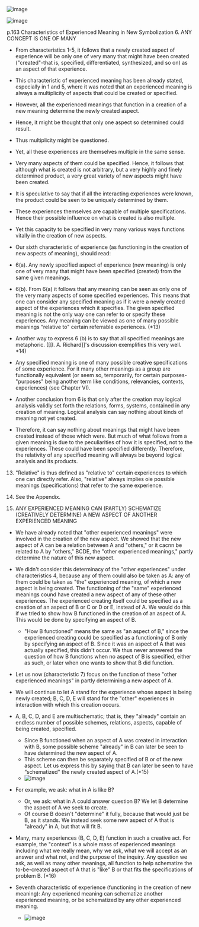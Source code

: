 
![image](https://gyazo.com/56741d6d0c215057e4a493984b0c0bb8/thumb/1000)

![image](https://gyazo.com/0626eb0bff228f136c625a25b5dd98be/thumb/1000)

p.163
Characteristics of Experienced Meaning in New Symbolization
6. ANY CONCEPT IS ONE OF MANY
- From characteristics 1-5, it follows that a newly created aspect of experience will be only one of very many that might have been created ("created"-that is, specified, differentiated, synthesized, and so on) as an aspect of that experience.
- This characteristic of experienced meaning has been already stated, especially in 1 and 5, where it was noted that an experienced meaning is always a multiplicity of aspects that could be created or specified.
- However, all the experienced meanings that function in a creation of a new meaning determine the newly created aspect.
- Hence, it might be thought that only one aspect so determined could result.
- Thus multiplicity might be questioned.
- Yet, all these experiences are themselves multiple in the same sense.
- Very many aspects of them could be specified. Hence, it follows that although what is created is not arbitrary, but a very highly and finely determined product, a very great variety of new aspects might have been created.
- It is speculative to say that if all the interacting experiences were known, the product could be seen to be uniquely determined by them.
- These experiences themselves are capable of multiple specifications. Hence their possible influence on what is created is also multiple.
- Yet this capacity to be specified in very many various ways functions vitally in the creation of new aspects.
- Our sixth characteristic of experience (as functioning in the creation of new aspects of meaning), should read:
- 6(a). Any newly specified aspect of experience (new meaning) is only one of very many that might have been specified (created) from the same given meanings.
- 6(b). From 6(a) it follows that any meaning can be seen as only one of the very many aspects of some specified experiences. This means that one can consider any specified meaning as if it were a newly created aspect of the experiences which it specifies. The given specified meaning is not the only way one can refer to or specify these experiences. Any meaning can be viewed as one of many possible meanings “relative to" certain referrable experiences. (*13)


- Another way to express 6 (b) is to say that all specified meanings are metaphoric. ([[I. A. Richard]]'s discussion exemplifies this very well. *14)
- Any specified meaning is one of many possible creative specifications of some experience. For it many other meanings as a group are functionally equivalent (or seem so, temporarily, for certain purposes-"purposes" being another term like conditions, relevancies, contexts, experiences) (see Chapter VI).

- Another conclusion from 6 is that only after the creation may logical analysis validly set forth the relations, forms, systems, contained in any creation of meaning. Logical analysis can say nothing about kinds of meaning not yet created.
- Therefore, it can say nothing about meanings that might have been created instead of those which were. But much of what follows from a given meaning is due to the peculiarities of how it is specified, not to the experiences. These could have been specified differently. Therefore, the relativity of any specified meaning will always be beyond logical analysis and its products.

13. "Relative" is thus defined as "relative to" certain experiences to
which one can directly refer. Also, "relative" always implies oie
possible meanings (specifications) that refer to the same experience.
14. See the Appendix.


7. ANY EXPERIENCED MEANING CAN (PARTLY) SCHEMATIZE (CREATIVELY DETERMINE) A NEW ASPECT OF ANOTHER EXPERIENCED MEANING
- We have already noted that "other experienced meanings" were involved in the creation of the new aspect. We showed that the new aspect of A can be a relation between A and "others," or it cacnn be related to A by "others," BCDE, the "other experienced meanings," partly determine the nature of this new aspect.
- We didn't consider this determinacy of the "other experiences" under characteristics 4, because any of them could also be taken as A: any of them could be taken as "the" experienced meaning, of which a new aspect is being created. The functioning of the "same" experienced meanings cound have created a new aspect of any of these other experiences. The experienced creating itself could be specified as a creation of an aspect of B or C or D or E, instead of A. We would do this if we tried to show how B functioned in the creation of an aspect of A. This would be done by specifying an aspect of B.
    - "How B functioned" means the same as "an aspect of B," since the experienced creating could be specified as a functioning of B only by specifying an aspect of B. Since it was an aspect of A that was actually specified, this didn't occur. We thus never answered the question of how B functions when no aspect of B is specified, either as such, or later when one wants to show that B did function.

- Let us now (characteristic 7) focus on the function of these "other experienced meanings" in partly determining a new aspect of A.
- We will continue to let A stand for the experience whose aspect is being newly created; B, C, D, E will stand for the "other" experiences in interaction with which this creation occurs.
- A, B, C, D, and E are multischematic; that is, they "already" contain an endless number of possible schemes, relations, aspects, capable of being created, specified.
    - Since B functioned when an aspect of A was created in interaction with B, some possible scheme "already" in B can later be seen to have determined the new aspect of A.
    - This scheme can then be separately specified of B or of the new aspect. Let us express this by saying that B can later be seen to have “schematized" the newly created aspect of A.(*15)
    - ![image](https://gyazo.com/db8b1c21b086e597ffb466c30b3b2f59/thumb/1000)

- For example, we ask: what in A is like B?
    - Or, we ask: what in A could answer question B? We let B determine the aspect of A we seek to create.
    - Of course B doesn't "determine" it fully, because that would just be B, as it stands. We instead seek some new aspect of A that is "already" in A, but that will fit B.
- Many, many experiences (B, C, D, E) function in such a creative act. For example, the "context" is a whole mass of experienced meanings including what we really mean, why we ask, what we will accept as an answer and what not, and the purpose of the inquiry. Any question we ask, as well as many other meanings, all function to help schematize the to-be-created aspect of A that is "like" B or that fits the specifications of problem B. (*16)
- Seventh characteristic of experience (functioning in the creation of new meaning): Any experiened meaning can schematize another experienced meaning, or be schematized by any other experienced meaning.
    - ![image](https://gyazo.com/ddf51f929d7d70fe9404cbb80e1c46ed/thumb/1000)


